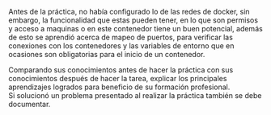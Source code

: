 Antes de la práctica, no había configurado lo de las redes de docker, sin embargo, la funcionalidad que estas pueden tener, en lo que son permisos y acceso a maquinas o en este contenedor tiene un buen potencial, además de esto se aprendió acerca de mapeo de puertos, para verificar las conexiones con los contenedores y las variables de entorno que en ocasiones son obligatorias para el inicio de un contenedor.


Comparando sus conocimientos antes de hacer la práctica con sus conocimientos después de hacer la tarea, explicar los principales aprendizajes logrados para beneficio de su formación profesional.  
Si solucionó un problema presentado al realizar la práctica también se debe documentar.
